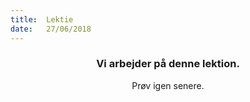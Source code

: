 ```yaml
---
title:  Lektie
date:   27/06/2018
---
```


### <center>Vi arbejder på denne lektion.</center>
<center>Prøv igen senere.</center>